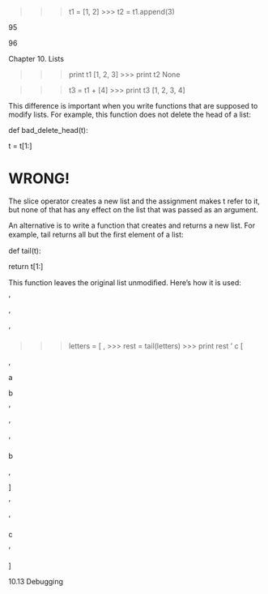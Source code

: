 >>> t1 = [1, 2] >>> t2 = t1.append(3)

95

96

Chapter 10. Lists

>>> print t1 [1, 2, 3] >>> print t2 None

>>> t3 = t1 + [4] >>> print t3 [1, 2, 3, 4]

This difference is important when you write functions that are supposed to modify lists. For example, this function does not delete the head of a list:

def bad_delete_head(t):

t = t[1:]

# WRONG!

The slice operator creates a new list and the assignment makes t refer to it, but none of that has any effect on the list that was passed as an argument.

An alternative is to write a function that creates and returns a new list. For example, tail returns all but the ﬁrst element of a list:

def tail(t):

return t[1:]

This function leaves the original list unmodiﬁed. Here’s how it is used:

’

’

’

>>> letters = [ , >>> rest = tail(letters) >>> print rest ’ c [

,

a

b

’

’

’

b

,

]

’

’

c

’

]

10.13 Debugging